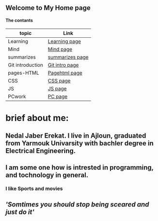 ## Welcome to My Home page

#### The contants

topic | Link
------|------
Learning|[Learning page](https://nedal-erekat.github.io/learning-journal/Learning)
Mind|[Mind page](https://nedal-erekat.github.io/learning-journal/Mind)
summarizes|[summarizes page](https://nedal-erekat.github.io/learning-journal/summarizes)
Git introduction|[Git intro page](https://nedal-erekat.github.io/learning-journal/command-line)
pages-HTML|[Pagehtml page](https://nedal-erekat.github.io/learning-journal/pages.html)
CSS|[CSS page](https://nedal-erekat.github.io/learning-journal/CSS)
JS|[JS page](https://nedal-erekat.github.io/learning-journal/JS)
PCwork|[PC page](https://nedal-erekat.github.io/learning-journal/PCwork)

# brief about me:

## Nedal Jaber Erekat. I live in Ajloun, graduated from Yarmouk Univarsity with bachler degree in Electrical Engineering.
## I am some one how is intrested in programming, and tochnology in general.
### I like Sports and movies 
## _'Somtimes you should stop being sceared and just do it'_ 
 
 
